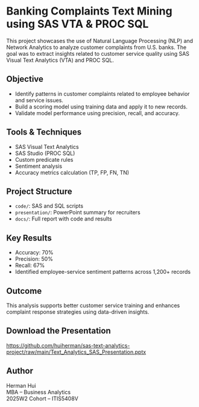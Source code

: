 # Banking Complaints Text Mining using SAS VTA & PROC SQL

This project showcases the use of Natural Language Processing (NLP) and Network Analytics to analyze customer complaints from U.S. banks. The goal was to extract insights related to customer service quality using SAS Visual Text Analytics (VTA) and PROC SQL.

## Objective
- Identify patterns in customer complaints related to employee behavior and service issues.
- Build a scoring model using training data and apply it to new records.
- Validate model performance using precision, recall, and accuracy.

## Tools & Techniques
- SAS Visual Text Analytics
- SAS Studio (PROC SQL)
- Custom predicate rules
- Sentiment analysis
- Accuracy metrics calculation (TP, FP, FN, TN)

## Project Structure
- `code/`: SAS and SQL scripts
- `presentation/`: PowerPoint summary for recruiters
- `docs/`: Full report with code and results

## Key Results
- Accuracy: 70%
- Precision: 50%
- Recall: 67%
- Identified employee-service sentiment patterns across 1,200+ records

## Outcome
This analysis supports better customer service training and enhances complaint response strategies using data-driven insights.

## Download the Presentation
https://github.com/huiherman/sas-text-analytics-project/raw/main/Text_Analytics_SAS_Presentation.pptx

## Author
Herman Hui  
MBA – Business Analytics  
2025W2 Cohort – ITIS5408V
